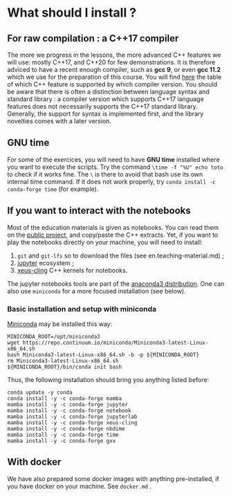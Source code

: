 
# What should I install ?

## For raw compilation : a C++17 compiler

The more we progress in the lessons, the more advanced C++ features we will use: mostly C++17, and C++20 for few demonstrations. It is therefore adviced to have a recent enough compiler, such as **gcc 9**, or even **gcc 11.2** which we use for the preparation of this course. You will find [here](https://en.cppreference.com/w/cpp/compiler_support) the table of which C++ feature is supported by which compiler version. You should be aware that there is often a distinction between language syntax and standard library : a compiler version which supports C++17 language features does not necessarily supports the C++17 standard library. Generally, the support for syntax is implemented first, and the library novelties comes with a later version.

## GNU time

For some of the exercices, you will need to have **GNU time** installed where you want to execute the scripts. Try the command `\time -f "%U" echo toto` to check if it works fine. The `\` is there to avoid that bash use its own internal time command. If it does not work properly, try `conda install -c conda-forge time` (for example). 

## If you want to interact with the notebooks

Most of the education materials is given as notebooks. You can read them on the [public project](https://gitlab.in2p3.fr/chamont/modernscientificcpp), and copy/paste the C++ extracts. Yet, if you want to play the notebooks directly on your machine, you will need to install:
1. `git` and `git-lfs` so to download the files (see en.teaching-material.md) ;
2. [jupyter](https://jupyter.org/) ecosystem ;
3. [xeus-cling](https://xeus-cling.readthedocs.io/en/latest/) C++ kernels for notebooks.

The jupyter notebooks tools are part of the [anaconda3 distribution](https://www.anaconda.com/). One can also use `miniconda` for a more focused installation (see below).

### Basic installation and setup with miniconda

[Miniconda](https://docs.conda.io/en/latest/miniconda.html) may be installed this way:
```
MINICONDA_ROOT=/opt/miniconda3
wget https://repo.continuum.io/miniconda/Miniconda3-latest-Linux-x86_64.sh
bash Miniconda3-latest-Linux-x86_64.sh -b -p ${MINICONDA_ROOT}
rm Miniconda3-latest-Linux-x86_64.sh
${MINICONDA_ROOT}/bin/conda init bash
```

Thus, the following installation should bring you anything listed before:
```
conda update -y conda
conda install -y -c conda-forge mamba
mamba install -y -c conda-forge jupyter
mamba install -y -c conda-forge notebook
mamba install -y -c conda-forge jupyterlab
mamba install -y -c conda-forge xeus-cling
mamba install -y -c conda-forge nbdime
mamba install -y -c conda-forge time
mamba install -y -c conda-forge gxx
```

## With docker

We have also prepared some docker images with anything pre-installed, if you have docker on your machine. See `docker.md` .




